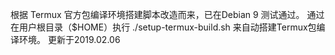 根据 Termux 官方包编译环境搭建脚本改造而来，已在Debian 9 测试通过。
通过在用户根目录（$HOME）执行 ./setup-termux-build.sh 来自动搭建Termux包编译环境。
更新于2019.02.06
